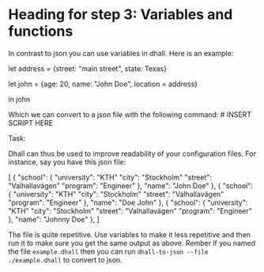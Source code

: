 # Heading for step 3: Variables and functions

In contrast to json you can use variables in dhall. Here is an example:

let address = {street: "main street", state: Texas}

let john = {age: 20, name: "John Doe", location = address}

in john

Which we can convert to a json file with the following command: # INSERT SCRIPT HERE 

Task:

Dhall can thus be used to improve readability of your configuration files. For instance, say you have this json file:

[
    {
        "school": {
            "university": "KTH"
            "city": "Stockholm"
            "street": "Valhallavägen"
            "program": "Engineer"
        },
        "name": "John Doe"
    },
    {
        "school": {
            "university": "KTH"
            "city": "Stockholm"
            "street": "Valhallavägen"
            "program": "Engineer"
        },
        "name": "Doe John"
    },
    {
        "school": {
            "university": "KTH"
            "city": "Stockholm"
            "street": "Valhallavägen"
            "program": "Engineer"
        },
        "name": "Johnny Doe"
    },
]

The file is quite repetitive. Use variables to make it less repetitive and then run it to make sure you get the same output as above. Rember if you named the file `example.dhall` then you can run `dhall-to-json --file ./example.dhall` to convert to json.




